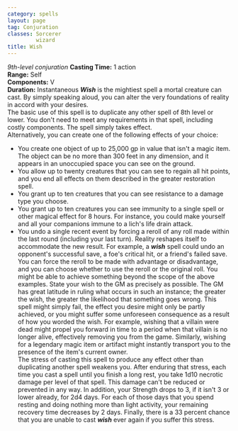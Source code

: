 ```yaml
---
category: spells
layout: page
tag: Conjuration
classes: Sorcerer
         wizard
title: Wish 
---
```

_9th-level conjuration_ 
**Casting Time:** 1 action    
**Range:** Self    
**Components:** V    
**Duration:** Instantaneous 
**_Wish_** is the mightiest spell a mortal creature can cast. By simply speaking aloud, you can alter the very foundations of reality in accord with your desires.    
The basic use of this spell is to duplicate any other spell of 8th level or lower. You don't need to meet any requirements in that spell, including costly components. The spell simply takes effect.    
Alternatively, you can create one of the following effects of your choice:
* You create one object of up to 25,000 gp in value that isn't a magic item. The object can be no more than 300 feet in any dimension, and it appears in an unoccupied space you can see on the ground. 
* You allow up to twenty creatures that you can see to regain all hit points, and you end all effects on them described in the greater restoration spell.
* You grant up to ten creatures that you can see resistance to a damage type you choose. 
* You grant up to ten creatures you can see immunity to a single spell or other magical effect for 8 hours. For instance, you could make yourself and all your companions immune to a lich's life drain attack.
* You undo a single recent event by forcing a reroll of any roll made within the last round (including your last turn). Reality reshapes itself to accommodate the new result. For example, a **_wish_** spell could undo an opponent's successful save, a foe's critical hit, or a friend's failed save. You can force the reroll to be made with advantage or disadvantage, and you can choose whether to use the reroll or the original roll. 
You might be able to achieve something beyond the scope of the above examples. State your wish to the GM as precisely as possible. The GM has great latitude in ruling what occurs in such an instance; the greater the wish, the greater the likelihood that something goes wrong. This spell might simply fail, the effect you desire might only be partly achieved, or you might suffer some unforeseen consequence as a result of how you worded the wish. For example, wishing that a villain were dead might propel you forward in time to a period when that villain is no longer alive, effectively removing you from the game. Similarly, wishing for a legendary magic item or artifact might instantly transport you to the presence of the item's current owner.    
The stress of casting this spell to produce any effect other than duplicating another spell weakens you. After enduring that stress, each time you cast a spell until you finish a long rest, you take 1d10 necrotic damage per level of that spell. This damage can't be reduced or prevented in any way. In addition, your Strength drops to 3, if it isn't 3 or lower already, for 2d4 days. For each of those days that you spend resting and doing nothing more than light activity, your remaining recovery time decreases by 2 days. Finally, there is a 33 percent chance that you are unable to cast **_wish_** ever again if you suffer this stress. 